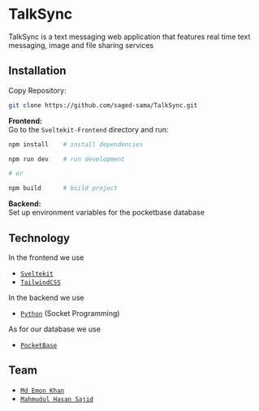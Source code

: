 # TalkSync
TalkSync is a text messaging web application that features real time text messaging, image and file sharing services

## Installation

Copy Repository:
```bash
git clone https://github.com/saged-sama/TalkSync.git
```

**Frontend:** <br>
Go to the `Sveltekit-Frontend` directory and run:
```bash
npm install    # install dependencies

npm run dev    # run development

# or

npm build      # build project
```

**Backend:** <br>
Set up environment variables for the pocketbase database

## Technology

In the frontend we use
 - [`Sveltekit`](https://kit.svelte.dev/)
 - [`TailwindCSS`](https://tailwindcss.com/)

In the backend we use
 - [`Python`](https://www.python.org/) (Socket Programming)

As for our database we use
 - [`PocketBase`](https://pocketbase.io/)

## Team
 - [`Md Emon Khan`](https://github.com/ignite312/)
 - [`Mahmudul Hasan Sajid`](https://github.com/saged-sama/)